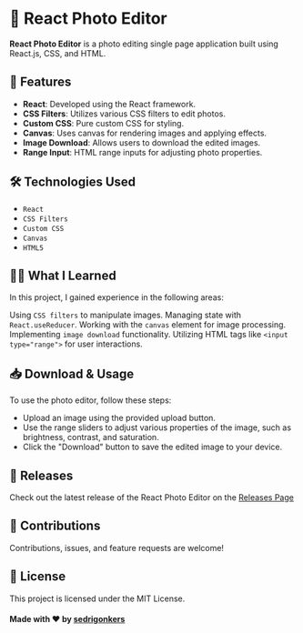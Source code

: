 # 📸 React Photo Editor

**React Photo Editor** is a photo editing single page application built using React.js, CSS, and HTML.

## 🌟 Features

- **React**: Developed using the React framework.
- **CSS Filters**: Utilizes various CSS filters to edit photos.
- **Custom CSS**: Pure custom CSS for styling.
- **Canvas**: Uses canvas for rendering images and applying effects.
- **Image Download**: Allows users to download the edited images.
- **Range Input**: HTML range inputs for adjusting photo properties.

## 🛠️ Technologies Used
- `React`
- `CSS Filters`
- `Custom CSS` 
- `Canvas`
- `HTML5`

## 🧑‍💻 What I Learned
In this project, I gained experience in the following areas:

Using `CSS filters` to manipulate images.
Managing state with `React.useReducer`.
Working with the `canvas` element for image processing.
Implementing `image download` functionality.
Utilizing HTML tags like `<input type="range">` for user interactions.

## 📥 Download & Usage
To use the photo editor, follow these steps:

- Upload an image using the provided upload button.
- Use the range sliders to adjust various properties of the image, such as brightness, contrast, and saturation.
- Click the "Download" button to save the edited image to your device.

## 🔗 Releases
Check out the latest release of the React Photo Editor on the [Releases Page](https://github.com/sedrigonkers/photoshop-react/releases)

## 🤝 Contributions
Contributions, issues, and feature requests are welcome!

## 📄 License
This project is licensed under the MIT License.

#### Made with ❤️ by [sedrigonkers](https://github.com/sedrigonkers)
